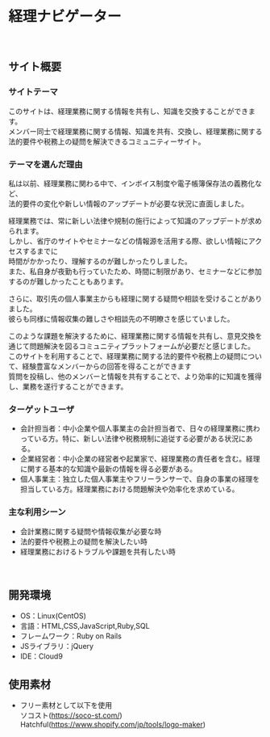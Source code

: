 # 経理ナビゲーター
​
## サイト概要
### サイトテーマ
<!--何を『目的』とし、どのような『分類』なのかを簡潔に書く-->
このサイトは、経理業務に関する情報を共有し、知識を交換することができます。  
メンバー同士で経理業務に関する情報、知識を共有、交換し、経理業務に関する法的要件や税務上の疑問を解決できるコミュニティーサイト。  
### テーマを選んだ理由
<!--なぜこのようなテーマにしたかを説明する-->
私は以前、経理業務に関わる中で、インボイス制度や電子帳簿保存法の義務化など、  
法的要件の変化や新しい情報のアップデートが必要な状況に直面しました。

経理業務では、常に新しい法律や規制の施行によって知識のアップデートが求められます。  
しかし、省庁のサイトやセミナーなどの情報源を活用する際、欲しい情報にアクセスするまでに  
時間がかかったり、理解するのが難しかったりしました。  
また、私自身が夜勤も行っていたため、時間に制限があり、セミナーなどに参加するのが難しかったこともあります。

さらに、取引先の個人事業主からも経理に関する疑問や相談を受けることがありました。  
彼らも同様に情報収集の難しさや相談先の不明瞭さを感じていました。

このような課題を解決するために、経理業務に関する情報を共有し、意見交換を通じて問題解決を図るコミュニティプラットフォームが必要だと感じました。  
このサイトを利用することで、経理業務に関する法的要件や税務上の疑問について、経験豊富なメンバーからの回答を得ることができます  
質問を投稿し、他のメンバーと情報を共有することで、より効率的に知識を獲得し、業務を遂行することができます。
### ターゲットユーザ
<!--誰に使ってもらうかを具体的に記載する-->
- 会計担当者：中小企業や個人事業主の会計担当者で、日々の経理業務に携わっている方。特に、新しい法律や税務規制に追従する必要がある状況にある。
- 企業経営者：中小企業の経営者や起業家で、経理業務の責任者を含む。経理に関する基本的な知識や最新の情報を得る必要がある。
- 個人事業主：独立した個人事業主やフリーランサーで、自身の事業の経理を担当している方。経理業務における問題解決や効率化を求めている。
### 主な利用シーン
<!--どのような時に使うのかの状況を記載すること-->
- 会計業務に関する疑問や情報収集が必要な時
- 法的要件や税務上の疑問を解決したい時
- 経理業務におけるトラブルや課題を共有したい時

<!--テーマを設定・提出する時点では不要です-->
​
## 開発環境
- OS：Linux(CentOS)
- 言語：HTML,CSS,JavaScript,Ruby,SQL
- フレームワーク：Ruby on Rails
- JSライブラリ：jQuery
- IDE：Cloud9
​
## 使用素材
- フリー素材として以下を使用  
  ソコスト(https://soco-st.com/)  
  Hatchful(https://www.shopify.com/jp/tools/logo-maker)
